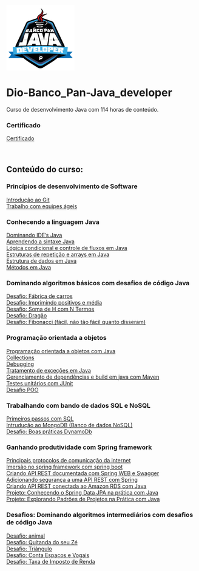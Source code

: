 <img src="/Arquivos/Conteudo/img/0.webp" alt="" width="180">

# Dio-Banco_Pan-Java_developer
Curso de desenvolvimento Java com 114 horas de conteúdo.

### Certificado
[Certificado](/Arquivos/Certificado/Certificado.pdf)

<br>

## Conteúdo do curso:

### Princípios de desenvolvimento de Software
[Introdução ao Git]() <br>
[Trabalho com equipes ágeis]()

### Conhecendo a linguagem Java
[Dominando IDE’s Java]() <br>
[Aprendendo a sintaxe Java]() <br>
[Lógica condicional e controle de fluxos em Java]() <br>
[Estruturas de repetição e arrays em Java]() <br>
[Estrutura de dados em Java]() <br>
[Métodos em Java]()

### Dominando algoritmos básicos com desafios de código Java
[Desafio: Fábrica de carros]() <br>
[Desafio: Imprimindo positivos e média]() <br>
[Desafio: Soma de H com N Termos]() <br>
[Desafio: Dragão]() <br>
[Desafio: Fibonacci (fácil, não tão fácil quanto disseram)]()

### Programação orientada a objetos
[Programação orientada a objetos com Java]() <br>
[Collections]() <br>
[Debugging]() <br>
[Tratamento de exceções em Java]() <br>
[Gerenciamento de dependências e build em java com Maven]() <br>
[Testes unitários com JUnit]() <br>
[Desafio POO]()

### Trabalhando com bando de dados SQL e NoSQL
[Primeiros passos com SQL]() <br>
[Intrudução ao MongoDB (Banco de dados NoSQL)]() <br>
[Desafio: Boas práticas DynamoDb]()

### Ganhando produtividade com Spring framework
[Principais protocolos de comunicação da internet]() <br>
[Imersão no spring framework com spring boot]() <br>
[Criando API REST documentada com Spring WEB e Swagger]() <br>
[Adicionando segurança a uma API REST com Spring]() <br>
[Criando API REST conectada ao Amazon RDS com Java]() <br>
[Projeto: Conhecendo o Spring Data JPA na prática com Java]() <br>
[Projeto: Explorando Padrões de Projetos na Prática com Java]()

### Desafios: Dominando algoritmos intermediários com desafios de código Java
[Desafio: animal]() <br>
[Desafio: Quitanda do seu Zé]() <br>
[Desafio: Triângulo]() <br>
[Desafio: Conta Espaços e Vogais]() <br>
[Desafio: Taxa de Imposto de Renda]()
